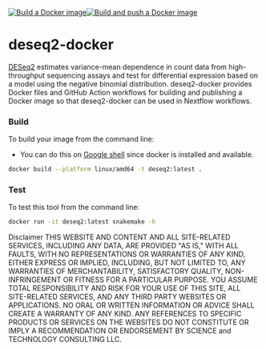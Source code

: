[![Build a Docker image](https://github.com/spearw/deseq2-docker/actions/workflows/docker-image.yml/badge.svg)](https://github.com/spearw/deseq2-docker/actions/workflows/docker-image.yml)[![Build and push a Docker image](https://github.com/spearw/deseq2-docker/actions/workflows/docker-publish.yml/badge.svg)](https://github.com/spearw/deseq2-docker/actions/workflows/docker-publish.yml)

# deseq2-docker

[DESeq2](https://bioconductor.org/packages/3.19/bioc/html/DESeq2.html) estimates variance-mean dependence in count data from high-throughput sequencing assays and test for differential expression based on a model using the negative binomial distribution. deseq2-docker provides Docker files and GitHub Action workflows for building and publishing a Docker image so that deseq2-docker can be used in Nextflow workflows.

### Build

To build your image from the command line:
* You can do this on [Google shell](https://shell.cloud.google.com) since docker is installed and available.

```bash
docker build --platform linux/amd64 -t deseq2:latest .
```

### Test

To test this tool from the command line:

```bash
docker run -it deseq2:latest snakemake -h
```

Disclaimer
THIS WEBSITE AND CONTENT AND ALL SITE-RELATED SERVICES, INCLUDING ANY DATA, ARE PROVIDED "AS IS," WITH ALL FAULTS, WITH NO REPRESENTATIONS OR WARRANTIES OF ANY KIND, EITHER EXPRESS OR IMPLIED, INCLUDING, BUT NOT LIMITED TO, ANY WARRANTIES OF MERCHANTABILITY, SATISFACTORY QUALITY, NON-INFRINGEMENT OR FITNESS FOR A PARTICULAR PURPOSE. YOU ASSUME TOTAL RESPONSIBILITY AND RISK FOR YOUR USE OF THIS SITE, ALL SITE-RELATED SERVICES, AND ANY THIRD PARTY WEBSITES OR APPLICATIONS. NO ORAL OR WRITTEN INFORMATION OR ADVICE SHALL CREATE A WARRANTY OF ANY KIND. ANY REFERENCES TO SPECIFIC PRODUCTS OR SERVICES ON THE WEBSITES DO NOT CONSTITUTE OR IMPLY A RECOMMENDATION OR ENDORSEMENT BY SCIENCE and TECHNOLOGY CONSULTING LLC.
